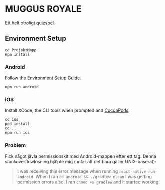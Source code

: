 # MUGGUS ROYALE
Ett helt otroligt quizspel. 

## Environment Setup
```
cd ProjektMapp
npm install
```

### Android

Follow the [Environment Setup Guide](https://reactnative.dev/docs/environment-setup).

```
npm run android
```

### iOS

Install XCode, the CLI tools when prompted and [CocoaPods](https://cocoapods.org). 

```
cd ios
pod install
cd ..
npm run ios
```

### Problem
Fick något jävla permissionskit med Android-mappen efter ett tag. Denna stackoverflowlösning hjälpte mig (antar att det bara gäller UNIX-baserat):

> I was receiving this error message when running ```react-native run-android```. When I ran ```cd android && ./gradlew clean``` I was getting permission errors also. I ran ```chmod +x gradlew``` and it started working.
